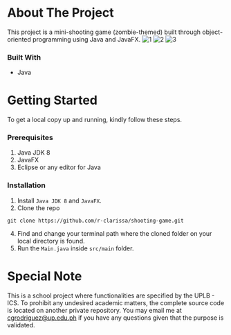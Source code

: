 # About The Project
This project is a mini-shooting game (zombie-themed) built through object-oriented programming using Java and JavaFX.
![1](https://user-images.githubusercontent.com/70369183/215696592-ccd91852-3161-49c7-96d7-b8acdc0d366a.png)
![2](https://user-images.githubusercontent.com/70369183/215696614-940e7601-e8a1-4db3-84da-2c74b933fed8.png)
![3](https://user-images.githubusercontent.com/70369183/215696625-1bea8004-7cb7-4972-a6ef-2b13b3212212.png)

### Built With
* Java

# Getting Started
To get a local copy up and running, kindly follow these steps.

### Prerequisites
1. Java JDK 8
2. JavaFX
3. Eclipse or any editor for Java

### Installation

1. Install `Java JDK 8` and `JavaFX`.
2. Clone the repo
```
git clone https://github.com/r-clarissa/shooting-game.git
```
4. Find and change your terminal path where the cloned folder on your local directory is found.
5. Run the `Main.java` inside `src/main` folder.

# Special Note
This is a school project where functionalities are specified by the UPLB - ICS. To prohibit any undesired academic matters, the complete source code is located on another private repository. You may email me at cgrodriguez@up.edu.ph if you have any questions given that the purpose is validated.
